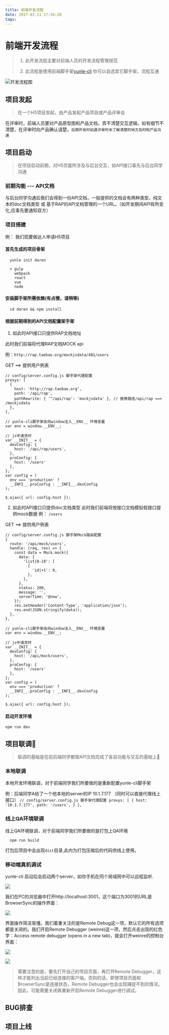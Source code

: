 ```yaml
---
title: 前端开发流程
date: 2017-01-11 17:34:20
tags:
---
```


# 前端开发流程

> 1. 此开发流程主要对前端人员的开发流程管理规范
>
> 2. 此流程是使用前端脚手架[yunle-cli](https://github.com/hexiao-o/yunle-template-gulp) 你可以自选其它脚手架，流程互通

![开发流程图](/images/images1.png)

## 项目发起

   > 在一个H5项目发起，由产品发起产品项目或产品评审会

在评审时，前端人员要对产品原型图和产品文档，弄不清楚交互逻辑，如有细节不清楚，在评审时向产品确认请楚，`后期开发时如遇评审时未了解清楚的地方及时和产品沟通`

## 项目启动

> 在项目启动前期，对H5页面所涉及与后台交互，如API接口事先与后台同学沟通

### 前期沟能 --- API文档

与后台同学沟通后我们会得到一份API文档，一般提供的文档会有两种类型，纯文本的doc文档类型 或 基于RAP的API文档管理的一个URL。（如开发期间API有所变化,应事先要通知双方）


### 项目搭建
例： 我们现要做达人申请H5项目
#### 首先生成的项目骨架
```
  yunle init daren

  > gulp
    webpack
    react
    vue
    node

```
#### 安装脚手架所需依赖(有点慢，请稍等)
```
  cd daren && npm install

```
#### 根据前期得到的API文档配置架手架
1. 如此时API接口只提供RAP文档地址

  此时我们前端将代理RAP文档MOCK api

  例：`http://rap.taobao.org/mockjsdata/481/users`

   GET ==> 提供用户例表
  ```
  // config/server.config.js 脚手架代理配置
  proxys: [
    {
      host: 'http://rap.taobao.org',
      path: '/api/rap',
      pathRewrite: { '^/api/rap': 'mockjsdata' }, // 替换路径/api/rap ==> /mockjsdata
    },
  ],

  // yunle-cli脚手架会向window注入__ENV__ 环境变量
  var env = window.__ENV__;

  // js中请求时
  var __INIT__ = {
    devConfig: {
      host: '/api/rap/users',
    },
    proConfig: {
      host: '/users'
    },
  };
  var config = (
    env === 'production' ?
    __INFI__.proConfig : __INFI__.devConfig
  );

  $.ajax({ url: config.host });

  ```
2. 如此时API接口只提供doc文档类型
  此时我们前端将按接口文档模拟假接口提供mock数据
  例： `/users`

  GET ==> 提供用户例表
  ```
  // config/server.config.js 脚手架Mock路由配置
  {
    route: '/api/mock/users',
    handle: (req, res) => {
      const data = Mock.mock({
        data: {
          'list|0-10': [
            {
              'id|+1': 0,
            },
          ],
        },
        status: 200,
        message: '',
        serverTime: '@now',
      });
      res.setHeader('Content-Type', 'application/json');
      res.end(JSON.stringify(data));
    },
  },

  // yunle-cli脚手架会向window注入__ENV__ 环境变量
  var env = window.__ENV__;

  // js中请求时
  var __INIT__ = {
    devConfig: {
      host: '/api/mock/users',
    },
    proConfig: {
      host: '/users'
    },
  };
  var config = (
    env === 'production' ?
    __INFI__.proConfig : __INFI__.devConfig
  );

  $.ajax({ url: config.host });

  ```
#### 启动开发环境
  ```
  npm run dev
  ```

## 项目联调
> 联调的基础是在前后端同学都按API文档完成了各自功能与交互的基础上

  ### 本地联调

  本地开发环境联调，对于前端同学我们所要做的是重新配置yunle-cli脚手架

  例：后端同学A给了一个他本地的server的IP 10.1.7.177 （同时可以直接代理线上接口）
      ```
      // config/server.config.js 脚手架代理配置
      proxys: [
        {
          host: '10.1.7.177',
          path: '/users',
        }
      ],
      ```

  ### 线上QA环境联调

  线上QA环境联调，对于前端同学我们所要做的是打包上QA环境
  ```
    npm run build
  ```
  打包后项目中会出现`dist`目录,此内为打包压缩后的代码供线上使用。

  ### 移动端真机调试
  yunle-cli 启动后会启动两个server，如你手机在同个局域网中可以远程监听.

  ![](/images/QQ20170113-114118@2x.png)

  我们在PC的浏览器中打开http://localhost:3001，这个端口为3001的URL是BrowserSync的操作界面：

  ![](/images/QQ20170113-114306@2x.png)

  界面操作简洁易懂。我们着重关注的是Remote Debug这一项，默认它的所有选项都是关闭的。我们开启Remote Debugger (weinre)这一项，然后点击出现的红色字：Access remote debugger (opens in a new tab)，就会打开weinre的控制台界面：

  ![](/images/QQ20170113-114530@2x.png)

  ![](/images/Untitled.gif)

  >需要注意的是，要先打开自己的项目页面，再打开Remote Debugger，这样才能列出当前已经连接的客户端。否则的话，即使项目页面和BrowserSync是连接状态，Remote Debugger也会出现捕捉不到的情况。因此，可能需要关闭再重新开启Remote Debugger进行调试。

## BUG排查


## 项目上线
